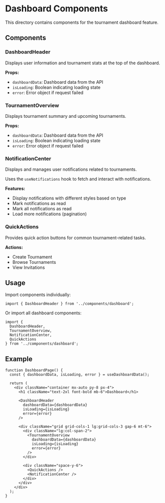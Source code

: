 # Dashboard Components

This directory contains components for the tournament dashboard feature.

## Components

### DashboardHeader

Displays user information and tournament stats at the top of the dashboard.

**Props:**
- `dashboardData`: Dashboard data from the API
- `isLoading`: Boolean indicating loading state
- `error`: Error object if request failed

### TournamentOverview

Displays tournament summary and upcoming tournaments.

**Props:**
- `dashboardData`: Dashboard data from the API
- `isLoading`: Boolean indicating loading state
- `error`: Error object if request failed

### NotificationCenter

Displays and manages user notifications related to tournaments.

Uses the `useNotifications` hook to fetch and interact with notifications.

**Features:**
- Display notifications with different styles based on type
- Mark notifications as read
- Mark all notifications as read
- Load more notifications (pagination)

### QuickActions

Provides quick action buttons for common tournament-related tasks.

**Actions:**
- Create Tournament
- Browse Tournaments
- View Invitations

## Usage

Import components individually:

```tsx
import { DashboardHeader } from '../components/dashboard';
```

Or import all dashboard components:

```tsx
import { 
  DashboardHeader,
  TournamentOverview,
  NotificationCenter,
  QuickActions
} from '../components/dashboard';
```

## Example

```tsx
function DashboardPage() {
  const { dashboardData, isLoading, error } = useDashboardData();
  
  return (
    <div className="container mx-auto py-8 px-4">
      <h1 className="text-2xl font-bold mb-6">Dashboard</h1>
      
      <DashboardHeader 
        dashboardData={dashboardData} 
        isLoading={isLoading} 
        error={error} 
      />
      
      <div className="grid grid-cols-1 lg:grid-cols-3 gap-6 mt-6">
        <div className="lg:col-span-2">
          <TournamentOverview 
            dashboardData={dashboardData} 
            isLoading={isLoading} 
            error={error} 
          />
        </div>
        
        <div className="space-y-6">
          <QuickActions />
          <NotificationCenter />
        </div>
      </div>
    </div>
  );
} 